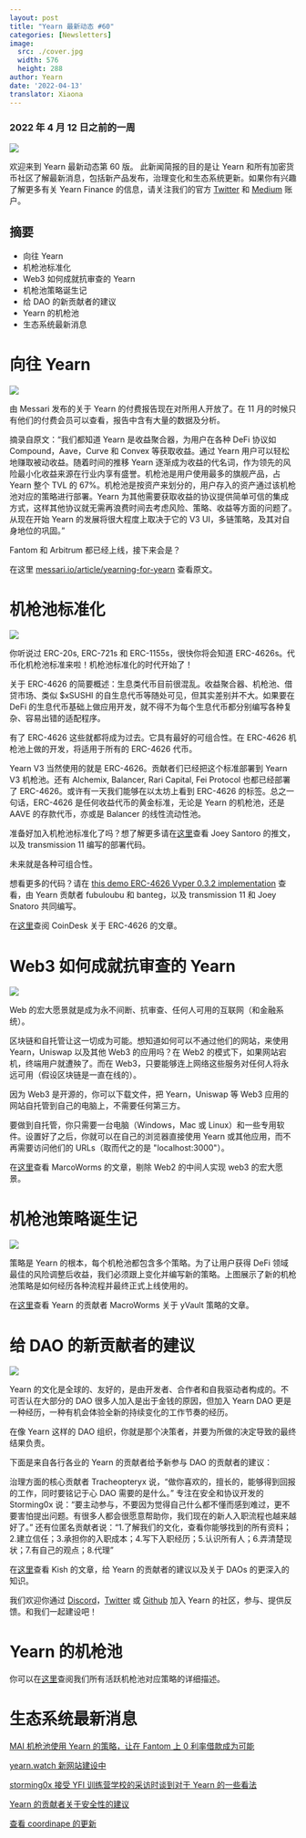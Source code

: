 ```yaml
---
layout: post
title: "Yearn 最新动态 #60"
categories: [Newsletters]
image:
  src: ./cover.jpg
  width: 576
  height: 288
author: Yearn
date: '2022-04-13'
translator: Xiaona
---
```


### 2022 年 4 月 12 日之前的一周

![](./image1.jpg?w=900&h=453)

欢迎来到 Yearn 最新动态第 60 版。 此新闻简报的目的是让 Yearn 和所有加密货币社区了解最新消息，包括新产品发布，治理变化和生态系统更新。如果你有兴趣了解更多有关 Yearn Finance 的信息，请关注我们的官方 [Twitter](https://twitter.com/iearnfinance) 和 [Medium](https://medium.com/iearn) 账户。

## 摘要

- 向往 Yearn
- 机枪池标准化
- Web3 如何成就抗审查的 Yearn
- 机枪池策略诞生记
- 给 DAO 的新贡献者的建议
- Yearn 的机枪池
- 生态系统最新消息

# 向往 Yearn

![](./image2.jpg?w=1000&h=563)

由 Messari 发布的关于 Yearn 的付费报告现在对所用人开放了。在 11 月的时候只有他们的付费会员可以查看，报告中含有大量的数据及分析。

摘录自原文：“我们都知道 Yearn 是收益聚合器，为用户在各种 DeFi 协议如 Compound，Aave，Curve 和 Convex 等获取收益。通过 Yearn 用户可以轻松地赚取被动收益。随着时间的推移 Yearn 逐渐成为收益的代名词，作为领先的风险最小化收益来源在行业内享有盛誉。机枪池是用户使用最多的旗舰产品，占 Yearn 整个 TVL 的 67%。机枪池是按资产来划分的，用户存入的资产通过该机枪池对应的策略进行部署。Yearn 为其他需要获取收益的协议提供简单可信的集成方式，这样其他协议就无需再浪费时间去考虑风险、策略、收益等方面的问题了。从现在开始 Yearn 的发展将很大程度上取决于它的 V3 UI，多链策略，及其对自身地位的巩固。”

Fantom 和 Arbitrum 都已经上线，接下来会是？

在这里 [messari.io/article/yearning-for-yearn](messari.io/article/yearning-for-yearn) 查看原文。

# 机枪池标准化

![](./image3.jpg?w=900&h=577)

你听说过 ERC-20s, ERC-721s 和 ERC-1155s，很快你将会知道 ERC-4626s。代币化机枪池标准来啦！机枪池标准化的时代开始了！

关于 ERC-4626 的简要概述：生息类代币目前很混乱。收益聚合器、机枪池、借贷市场、类似 $xSUSHI 的自生息代币等随处可见，但其实差别并不大。如果要在 DeFi 的生息代币基础上做应用开发，就不得不为每个生息代币都分别编写各种复杂、容易出错的适配程序。

有了 ERC-4626 这些就都将成为过去。它具有最好的可组合性。在 ERC-4626 机枪池上做的开发，将适用于所有的 ERC-4626 代币。

Yearn V3 当然使用的就是 ERC-4626。贡献者们已经把这个标准部署到 Yearn V3 机枪池。还有 Alchemix, Balancer, Rari Capital, Fei Protocol 也都已经部署了 ERC-4626。或许有一天我们能够在以太坊上看到 ERC-4626 的标签。总之一句话，ERC-4626 是任何收益代币的黄金标准，无论是 Yearn 的机枪池，还是 AAVE 的存款代币，亦或是 Balancer 的线性流动性池。

准备好加入机枪池标准化了吗？想了解更多请在[这里](https://twitter.com/joey__santoro/status/1504603906726240258)查看 Joey Santoro 的推文，以及 transmission 11 编写的部署代码。

未来就是各种可组合性。

想看更多的代码？请在 [this demo ERC-4626 Vyper 0.3.2 implementation](https://github.com/fubuloubu/ERC4626) 查看，由 Yearn 贡献者 fubuloubu 和 banteg，以及 transmission 11 和 Joey Snatoro 共同编写。

在[这里](https://www.coindesk.com/layer2/2022/04/08/defi-giant-yearn-leads-the-way-on-erc-4626-token-standard-adoption/)查阅 CoinDesk 关于 ERC-4626 的文章。

# Web3 如何成就抗审查的 Yearn

![](./image4.jpg?w=900&h=451)

Web 的宏大愿景就是成为永不间断、抗审查、任何人可用的互联网（和金融系统）。

区块链和自托管让这一切成为可能。想知道如何可以不通过他们的网站，来使用 Yearn，Uniswap 以及其他 Web3 的应用吗？在 Web2 的模式下，如果网站宕机，终端用户就遭殃了。而在 Web3，只要能够连上网络这些服务对任何人将永远可用（假设区块链是一直在线的）。

因为 Web3 是开源的，你可以下载文件，把 Yearn，Uniswap 等 Web3 应用的网站自托管到自己的电脑上，不需要任何第三方。

要做到自托管，你只需要一台电脑（Windows，Mac 或 Linux）和一些专用软件。设置好了之后，你就可以在自己的浏览器直接使用 Yearn 或其他应用，而不再需要访问他们的 URLs（取而代之的是 "localhost:3000"）。

在[这里](https://medium.com/iearn/self-hosting-web3-services-299306b706ee)查看 MarcoWorms 的文章，剔除 Web2 的中间人实现 web3 的宏大愿景。

# 机枪池策略诞生记

![](./image5.jpg?w=900&h=650)

策略是 Yearn 的根本，每个机枪池都包含多个策略。为了让用户获得 DeFi 领域最佳的风险调整后收益，我们必须跟上变化并编写新的策略。上图展示了新的机枪池策略是如何经历各种流程并最终正式上线使用的。

在[这里](https://medium.com/iearn/how-new-yearn-vault-strategies-are-endorsed-8c0e0870790d)查看 Yearn 的贡献者 MacroWorms 关于 yVault 策略的文章。

# 给 DAO 的新贡献者的建议

![](./image6.jpg?w=900&h=473)

Yearn 的文化是全球的、友好的，是由开发者、合作者和自我驱动者构成的。不可否认在大部分的 DAO 很多人加入是出于金钱的原因，但加入 Yearn DAO 更是一种经历，一种有机会体验全新的持续变化的工作节奏的经历。

在像 Yearn 这样的 DAO 组织，你就是那个决策者，并要为所做的决定导致的最终结果负责。

下面是来自各行各业的 Yearn 的贡献者给予新参与 DAO 的贡献者的建议： 

治理方面的核心贡献者 Tracheopteryx 说，“做你喜欢的，擅长的，能够得到回报的工作，同时要铭记于心 DAO 需要的是什么。” 专注在安全和协议开发的 Storming0x 说：“要主动参与，不要因为觉得自己什么都不懂而感到难过，更不要害怕提出问题。有很多人都会很愿意帮助你，我们现在的新人入职流程也越来越好了。” 还有位匿名贡献者说：“1.了解我们的文化，查看你能够找到的所有资料；2.建立信任；3.承担你的入职成本；4.写下入职经历；5.认识所有人；6.弄清楚现状；7.有自己的观点；8.代理”

在[这里](https://medium.com/iearn/tips-for-new-contributors-4e978d6b73d)查看 Kish 的文章，给 Yearn 的贡献者的建议以及关于 DAOs 的更深入的知识。

我们欢迎你通过 [Discord](https://discord.gg/8rF374XkXy)，[Twitter](http://twitter.com/iearnfinance) 或 [Github](http://github.com/yearn) 加入 Yearn 的社区，参与、提供反馈。和我们一起建设吧！

# Yearn 的机枪池 

你可以在[这里](https://medium.com/yearn-state-of-the-vaults/the-vaults-at-yearn-9237905ffed3)查阅我们所有活跃机枪池对应策略的详细描述。

# 生态系统最新消息

[MAI 机枪池使用 Yearn 的策略，让在 Fantom 上 0 利率借款成为可能](https://twitter.com/QiDaoProtocol/status/1511787974383521805)

[yearn.watch 新网站建设中](https://watch.major.tax/)

[storming0x 接受 YFI 训练营学校的采访时谈到对于 Yearn 的一些看法](https://twitter.com/YFI_interns/status/1510244675671793670?s=20&t=27yxNtksWs-le96KTQVXrw)

[Yearn 的贡献者关于安全性的建议](https://twitter.com/storming0x/status/1509769575021178886)

[查看 coordinape 的更新](https://twitter.com/coordinape/status/1512247042806005763)
